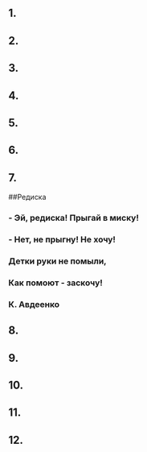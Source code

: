 ## 1.


## 2.


## 3.


## 4.


## 5.


## 6.


## 7.
##Редиска
### - Эй, редиска! Прыгай в миску!
### - Нет, не прыгну! Не хочу!
### Детки руки не помыли,
### Как помоют - заскочу!
### К. Авдеенко


## 8.


## 9.


## 10.


## 11.


## 12.

